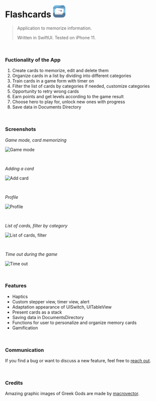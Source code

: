 # Flashcards  <img src="Screenshots/appLogo.png" width="40px" />
> 
> Application to memorize information.
>
> Written in SwiftUI. Tested on iPhone 11.

<br/>

### Fuctionality of the App
1. Create cards to memorize, edit and delete them
2. Organize cards in a list by dividing into different categories
3. Train cards in a game form with timer on 
4. Filter the list of cards by categories if needed, customize categories
5. Opportunity to retry wrong cards 
6. Earn points and get levels according to the game result
7. Choose hero to play for, unlock new ones with progress
8. Save data in Documents Directory

<br/>

### Screenshots

*Game mode, card memorizing*

![Game mode](Screenshots/gameMode.gif)

<br/>

*Adding a card*

![Add card](Screenshots/addCard.gif)

<br/>

*Profile*

![Profile](Screenshots/profile.gif)

<br/>

*List of cards, filter by category*

![List of cards, filter](Screenshots/categories.gif)

<br/>

*Time out during the game*

![Time out](Screenshots/timeOut.gif)

<br/>

### Features 
- Haptics
- Custom stepper view, timer view, alert
- Adaptation appearance of UISwitch, UITableView
- Present cards as a stack
- Saving data in DocumentsDirectory
- Functions for user to personalize and organize memory cards
- Gamification 

<br/>

### Communication
If you find a bug or want to discuss a new feature, feel free to [reach out](mailto:Valerika.Hello@gmail.com).

<br/>

### Credits

Amazing graphic images of Greek Gods are made by [macrovector](https://www.freepik.com/macrovector). 
